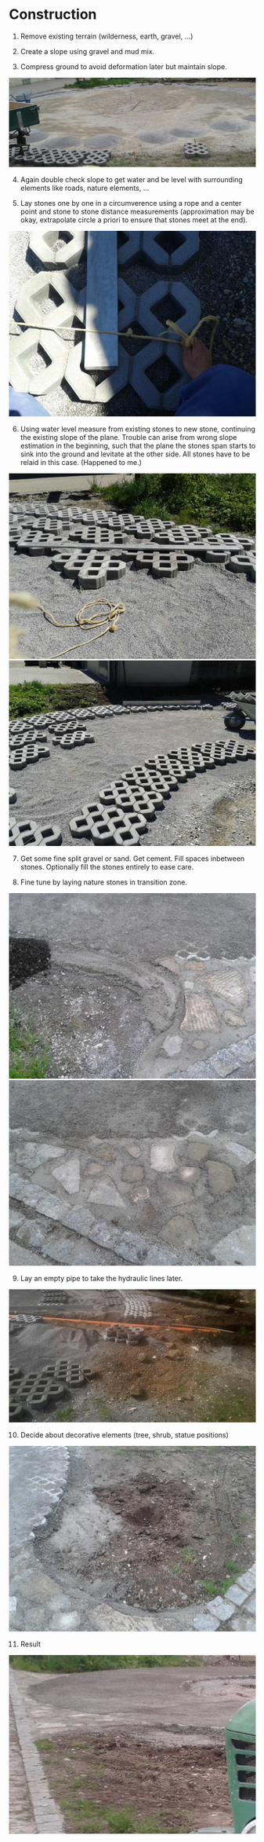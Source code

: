 <!--
SPDX-FileCopyrightText: 2017 - 2020 faerietree <radagast@ciry.at>
SPDX-FileCopyrightText: 2023 Robin Vobruba <hoijui.quaero@gmail.com>

SPDX-License-Identifier: CC-BY-SA-4.0
-->

# Construction

1. Remove existing terrain (wilderness, earth, gravel, ...)

2. Create a slope using gravel and mud mix.

3. Compress ground to avoid deformation later but maintain slope.
<img src="20170425_123424.jpg" alt=""/>

4. Again double check slope to get water
    and be level with surrounding elements like roads, nature elements, ...

5. Lay stones one by one in a circumverence using a rope and a center point
    and stone to stone distance measurements
    (approximation may be okay, extrapolate circle a priori
    to ensure that stones meet at the end).
<img src="20170510_121757.jpg" alt=""/>

6. Using water level measure from existing stones to new stone,
    continuing the existing slope of the plane.
    Trouble can arise from wrong slope estimation in the beginning,
    such that the plane the stones span starts to sink into the ground
    and levitate at the other side.
    All stones have to be relaid in this case.
    (Happened to me.)
<img src="20170510_123152.jpg" alt=""/>
<img src="20170510_121441.jpg" alt=""/>

7. Get some fine split gravel or sand.
    Get cement.
    Fill spaces inbetween stones.
    Optionally fill the stones entirely to ease care.

8. Fine tune by laying nature stones in transition zone.
<img src="20170520_191428.jpg" alt=""/>
<img src="20170520_191417.jpg" alt=""/>

9. Lay an empty pipe to take the hydraulic lines later.
<img src="20170513_095036.jpg" alt=""/>

10. Decide about decorative elements (tree, shrub, statue positions)
<img src="20170520_191413.jpg" alt=""/>

11. Result
<img src="20170520_191359_cut.jpg" alt=""/>
